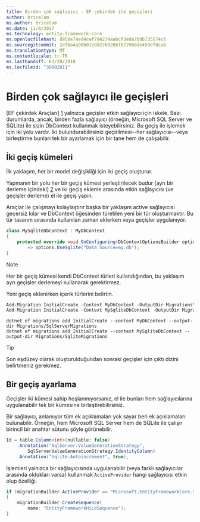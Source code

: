 ```yaml
---
title: Birden çok sağlayıcı - EF çekirdek ile geçişleri
author: bricelam
ms.author: bricelam
ms.date: 11/8/2017
ms.technology: entity-framework-core
ms.openlocfilehash: d950e74ed4cef7d4274aabcf3eda7b0b735574c6
ms.sourcegitcommit: 2ef0a4a90b01edd22b9206f8729b8de459ef8cab
ms.translationtype: MT
ms.contentlocale: tr-TR
ms.lasthandoff: 03/20/2018
ms.locfileid: "30002811"
---
```

<a name="migrations-with-multiple-providers"></a>Birden çok sağlayıcı ile geçişleri
==================================
[EF çekirdek Araçları] [ 1] yalnızca geçişler etkin sağlayıcı için iskele. Bazı durumlarda, ancak, birden fazla sağlayıcı (örneğin, Microsoft SQL Server ve SQLite) ile sizin DbContext kullanmak isteyebilirsiniz. Bu geçiş ile işlemek için iki yolu vardır. İki bulundurabilirsiniz geçirilmesi--her sağlayıcısı--veya birleştirme bunları tek bir ayarlamak için bir tane hem de çalışabilir.

<a name="two-migration-sets"></a>İki geçiş kümeleri
------------------
İlk yaklaşım, her bir model değişikliği için iki geçiş oluşturur.

Yapmanın bir yolu her bir geçiş kümesi yerleştirilecek budur [ayrı bir derleme içindeki] [ 2] ve iki geçiş ekleme arasında etkin sağlayıcısı (ve geçişler derleme) el ile geçiş yapın.

Araçlar ile çalışmayı kolaylaştırır başka bir yaklaşım active sağlayıcısı geçersiz kılar ve DbContext öğesinden türetilen yeni bir tür oluşturmaktır. Bu tür tasarım sırasında kullanılan zaman eklerken veya geçişler uygulanıyor.

``` csharp
class MySqliteDbContext : MyDbContext
{
    protected override void OnConfiguring(DbContextOptionsBuilder options)
        => options.UseSqlite("Data Source=my.db");
}
```

> [!NOTE]
> Her bir geçiş kümesi kendi DbContext türleri kullandığından, bu yaklaşım ayrı geçişler derlemeyi kullanarak gerektirmez.

Yeni geçiş eklenirken içerik türlerini belirtin.

``` powershell
Add-Migration InitialCreate -Context MyDbContext -OutputDir Migrations\SqlServerMigrations
Add-Migration InitialCreate -Context MySqliteDbContext -OutputDir Migrations\SqliteMigrations
```
``` Console
dotnet ef migrations add InitialCreate --context MyDbContext --output-dir Migrations/SqlServerMigrations
dotnet ef migrations add InitialCreate --context MySqliteDbContext --output-dir Migrations/SqliteMigrations
```

> [!TIP]
> Son eşdüzey olarak oluşturulduğundan sonraki geçişler için çıktı dizini belirtmeniz gerekmez.

<a name="one-migration-set"></a>Bir geçiş ayarlama
-----------------
Geçişler iki kümesi sahip hoşlanmıyorsanız, el ile bunları hem sağlayıcılarına uygulanabilir tek bir kümesine birleştirebilirsiniz.

Bir sağlayıcı, anlamıyor tüm ek açıklamaları yok sayar beri ek açıklamaları bulunabilir. Örneğin, hem Microsoft SQL Server hem de SQLite ile çalışır birincil bir anahtar sütunu şöyle görünebilir.

``` csharp
Id = table.Column<int>(nullable: false)
    .Annotation("SqlServer:ValueGenerationStrategy",
        SqlServerValueGenerationStrategy.IdentityColumn)
    .Annotation("Sqlite:Autoincrement", true),
```

İşlemleri yalnızca bir sağlayıcısında uygulanabilir (veya farklı sağlayıcılar arasında oldukları varsa) kullanmak `ActiveProvider` hangi sağlayıcısı etkin olup özelliği.

``` csharp
if (migrationBuilder.ActiveProvider == "Microsoft.EntityFrameworkCore.SqlServer")
{
    migrationBuilder.CreateSequence(
        name: "EntityFrameworkHiLoSequence");
}
```


  [1]: ../../miscellaneous/cli/index.md
  [2]: projects.md
